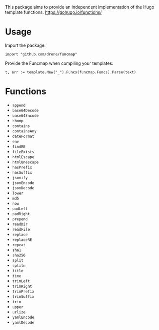 This package aims to provide an independent implementation of the Hugo template functions.
https://gohugo.io/functions/

# Usage

Import the package:

```
import "github.com/drone/funcmap"
```

Provide the Funcmap when compiling your templates:

```
t, err := template.New("_").Funcs(funcmap.Funcs).Parse(text)
```

# Functions

* `append`
* `base64Decode`
* `base64Encode`
* `chomp`
* `contains`
* `containsAny`
* `dateFormat`
* `env`
* `findRE`
* `fileExists`
* `htmlEscape`
* `htmlUnescape`
* `hasPrefix`
* `hasSuffix`
* `jsonify`
* `jsonEncode`
* `jsonDecode`
* `lower`
* `md5`
* `now`
* `padLeft`
* `padRight`
* `prepend`
* `readDir`
* `readFile`
* `replace`
* `replaceRE`
* `repeat`
* `sha1`
* `sha256`
* `split`
* `splitn`
* `title`
* `time`
* `trimLeft`
* `trimRight`
* `trimPrefix`
* `trimSuffix`
* `trim`
* `upper`
* `urlize`
* `yamlEncode`
* `yamlDecode`
